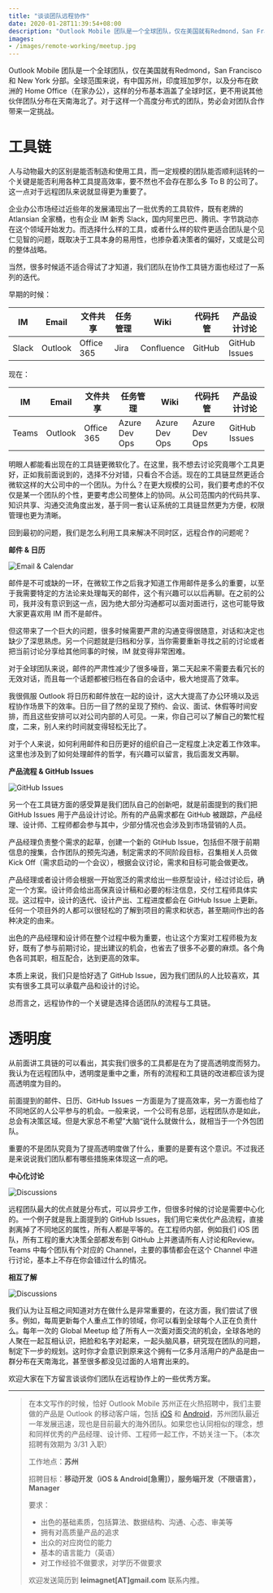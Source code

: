 ```yaml
---
title: "谈谈团队远程协作"
date: 2020-01-28T11:39:54+08:00
description: "Outlook Mobile 团队是一个全球团队，仅在美国就有Redmond，San Francisco 和 New York 分部。全球范围来说，有中国苏州，印度班加罗尔，以及分布在欧洲的 Home Office（在家办公），这样的分布基本涵盖了全球时区，更不用说其他伙伴团队分布在天南海北了。对于这样一个高度分布式的团队，势必会对团队合作带来一定挑战。"
images: 
- /images/remote-working/meetup.jpg
---
```


Outlook Mobile 团队是一个全球团队，仅在美国就有Redmond，San Francisco 和 New York 分部。全球范围来说，有中国苏州，印度班加罗尔，以及分布在欧洲的 Home Office（在家办公），这样的分布基本涵盖了全球时区，更不用说其他伙伴团队分布在天南海北了。对于这样一个高度分布式的团队，势必会对团队合作带来一定挑战。

# 工具链
人与动物最大的区别是能否制造和使用工具，而一定规模的团队能否顺利运转的一个关键是能否利用各种工具提高效率，要不然也不会存在那么多 To B 的公司了。这一点对于远程团队来说就显得更为重要了。

企业办公市场经过近些年的发展涌现出了一批优秀的工具软件，既有老牌的 Atlansian 全家桶，也有企业 IM 新秀 Slack，国内阿里巴巴、腾讯、字节跳动亦在这个领域开始发力。而选择什么样的工具，或者什么样的软件更适合团队是个见仁见智的问题，既取决于工具本身的易用性，也掺杂着决策者的偏好，又或是公司的整体战略。

当然，很多时候适不适合得试了才知道，我们团队在协作工具链方面也经过了一系列的迭代。

早期的时候：

| IM    | Email   | 文件共享   | 任务管理 | Wiki       | 代码托管 | 产品设计讨论  |
| ----- | ------- | ---------- | -------- | ---------- | -------- | ------------- |
| Slack | Outlook | Office 365 | Jira     | Confluence | GitHub   | GitHub Issues |

现在：

| IM    | Email   | 文件共享   | 任务管理      | Wiki          | 代码托管      | 产品设计讨论  |
| ----- | ------- | ---------- | ------------- | ------------- | ------------- | ------------- |
| Teams | Outlook | Office 365 | Azure Dev Ops | Azure Dev Ops | Azure Dev Ops | GitHub Issues |

明眼人都能看出现在的工具链更微软化了。在这里，我不想去讨论究竟哪个工具更好，正如我前面说到的，选择不分对错，只看合不合适。现在的工具链显然更适合微软这样的大公司中的一个团队。为什么？在更大规模的公司，我们要考虑的不仅仅是某一个团队的个性，更要考虑公司整体上的协同。从公司范围内的代码共享、知识共享、沟通交流角度出发，基于同一套认证系统的工具链显然更为方便，权限管理也更为清晰。

回到最初的问题，我们是怎么利用工具来解决不同时区，远程合作的问题呢？

__邮件 & 日历__

![Email & Calendar](/images/remote-working/email_calendar.jpg)

邮件是不可或缺的一环，在微软工作之后我才知道工作用邮件是多么的重要，以至于我需要特定的方法论来处理每天的邮件，这个有兴趣可以以后再聊。在之前的公司，我并没有意识到这一点，因为绝大部分沟通都可以面对面进行，这也可能导致大家更喜欢用 IM 而不是邮件。

但这带来了一个巨大的问题，很多时候需要严肃的沟通变得很随意，对话和决定也缺少了深思熟虑。另一个问题就是归档和分享，当你需要重新寻找之前的讨论或者把当前讨论分享给其他同事的时候，IM 就变得非常困难。

对于全球团队来说，邮件的严肃性减少了很多噪音，第二天起来不需要去看冗长的无效对话，而且每一个话题都被归档在各自的会话中，极大地提高了效率。

我很佩服 Outlook 将日历和邮件放在一起的设计，这大大提高了办公环境以及远程协作场景下的效率。日历一目了然的呈现了预约、会议、面试、休假等时间安排，而且这些安排可以对公司内部的人可见。一来，你自己可以了解自己的繁忙程度，二来，别人来约时间就变得轻松无比了。

对于个人来说，如何利用邮件和日历更好的组织自己一定程度上决定着工作效率。这里也涉及到了如何处理邮件的哲学，有兴趣可以留言，我后面发文再聊。

__产品流程 & GitHub Issues__

![GitHub Issues](/images/remote-working/ghe.jpg)

另一个在工具链方面的感受算是我们团队自己的创新吧，就是前面提到的我们把 GitHub Issues 用于产品设计讨论。所有的产品需求都在 GitHub 被跟踪，产品经理、设计师、工程师都会参与其中，少部分情况也会涉及到市场营销的人员。

产品经理负责整个需求的起草，创建一个新的 GtiHub Issue，包括但不限于前期信息的搜集，合作团队的预先沟通，制定需求的不同阶段目标，召集相关人员做 Kick Off（需求启动的一个会议），根据会议讨论，需求和目标可能会做更改。

产品经理或者设计师会根据一开始宽泛的需求给出一些原型设计，经过讨论后，确定一个方案。设计师会给出高保真设计稿和必要的标注信息，交付工程师具体实现。这过程中，设计的迭代、设计产出、工程进度都会在 GitHub Issue 上更新。任何一个项目外的人都可以很轻松的了解到项目的需求和状态，甚至期间作出的各种决定的由来。

出色的产品经理和设计师在整个过程中极为重要，也让这个方案对工程师极为友好，既有了参与前期讨论，提出建议的机会，也省去了很多不必要的麻烦。各个角色各司其职，相互配合，达到更高的效率。

本质上来说，我们只是恰好选了 GitHub Issue，因为我们团队的人比较喜欢，其实有很多工具可以承载产品和设计的讨论。

总而言之，远程协作的一个关键是选择合适团队的流程与工具链。

# 透明度

从前面讲工具链的可以看出，其实我们很多的工具都是在为了提高透明度而努力。我认为在远程团队中，透明度是重中之重，所有的流程和工具链的改进都应该为提高透明度为目的。

前面提到的邮件、日历、GitHub Issues 一方面是为了提高效率，另一方面也给了不同地区的人公平参与的机会。一般来说，一个公司有总部，远程团队亦是如此，总会有决策区域。但是大家总不希望”大脑“说什么就做什么，就相当于一个外包团队。

重要的不是团队究竟为了提高透明度做了什么，重要的是要有这个意识。不过我还是来说说我们团队都有哪些措施来体现这一点的吧。

__中心化讨论__

![Discussions](/images/remote-working/discussions.jpg)

远程团队最大的优点就是分布式，可以异步工作，但很多时候的讨论是需要中心化的。一个例子就是我上面提到的 GitHub Issues，我们用它来优化产品流程，直接剥离掉了不同地区的属性，所有人都是平等的。在工程师内部，例如我们 iOS 团队，所有工程的重大决策全部都发布到 GitHub 上并邀请所有人讨论和Review。Teams 中每个团队有个对应的 Channel，主要的事情都会在这个 Channel 中进行讨论，基本上不存在你会错过什么的情况。


__相互了解__

![Discussions](/images/remote-working/meetup.jpg)

我们认为让互相之间知道对方在做什么是非常重要的，在这方面，我们尝试了很多。例如，每周更新每个人重点工作的领域，你可以看到全球每个人正在负责什么。每年一次的 Global Meetup 给了所有人一次面对面交流的机会，全球各地的人聚在一起互相认识，把脸和名字对起来，一起头脑风暴，研究现在团队的问题，制定下一步的规划。这时你才会意识到原来这个拥有一亿多月活用户的产品是由一群分布在天南海北，甚至很多都没见过面的人培育出来的。


欢迎大家在下方留言谈谈你们团队在远程协作上的一些优秀方案。



-----------------



> 在本文写作的时候，恰好 Outlook Mobile 苏州正在火热招聘中，我们主要做的产品是 Outlook 的移动客户端，包括 [iOS](https://go.microsoft.com/fwlink/?linkid=2087713) 和 [Android](https://go.microsoft.com/fwlink/?linkid=2087915)，苏州团队最近一年发展迅速，现也是目前最大的海外团队。如果您也认同相似的理念，想和同样优秀的产品经理、设计师、工程师一起工作，不妨关注一下。（本次招聘有效期为 3/31 入职）
>
> 工作地点：__苏州__
>
> 招聘目标：__移动开发（iOS & Android[急需]），服务端开发（不限语言），Manager__
>
> 要求：
>
> - 出色的基础素质，包括算法、数据结构、沟通、心态、审美等
> - 拥有对高质量产品的追求
> - 出众的对应岗位的能力
> - 基本的语言能力（英语）
> - 对工作经验不做要求，对学历不做要求
>
> 欢迎发送简历到 __leimagnet[AT]gmail.com__ 联系内推。

